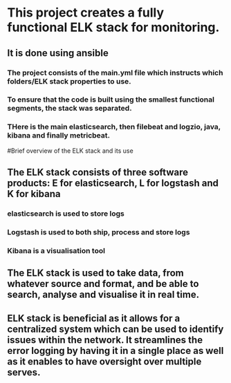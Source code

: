 # This project creates a fully functional ELK stack for monitoring.
## It is done using ansible
### The project consists of the main.yml file which instructs which folders/ELK stack properties to use.
### To ensure that the code is built using the smallest functional segments, the stack was separated.
### THere is the main elasticsearch, then filebeat and logzio, java, kibana and finally metricbeat.
#Brief overview of the ELK stack and its use
## The ELK stack consists of three software products: E for elasticsearch, L for logstash and K for kibana
### elasticsearch is used to store logs
### Logstash is used to both ship, process and store logs
### Kibana is a visualisation tool
## The ELK stack is used to take data, from whatever source and format, and be able to search, analyse and visualise it in real time.
## ELK stack is beneficial as it allows for a centralized system which can be used to identify issues within the network. It streamlines the error logging by having it in a single place as well as it enables to have oversight over multiple serves.
